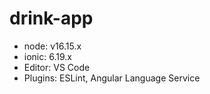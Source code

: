# drink-app

- node: v16.15.x
- ionic: 6.19.x
- Editor: VS Code
- Plugins: ESLint, Angular Language Service
